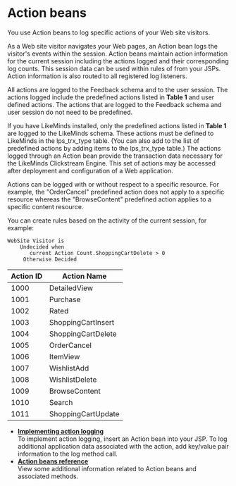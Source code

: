 # Action beans

You use Action beans to log specific actions of your Web site visitors.

As a Web site visitor navigates your Web pages, an Action bean logs the visitor's events within the session. Action beans maintain action information for the current session including the actions logged and their corresponding log counts. This session data can be used within rules of from your JSPs. Action information is also routed to all registered log listeners.

All actions are logged to the Feedback schema and to the user session. The actions logged include the predefined actions listed in **Table 1** and user defined actions. The actions that are logged to the Feedback schema and user session do not need to be predefined.

If you have LikeMinds installed, only the predefined actions listed in **Table 1** are logged to the LikeMinds schema. These actions must be defined to LikeMinds in the lps\_trx\_type table. \(You can also add to the list of predefined actions by adding items to the lps\_trx\_type table.\) The actions logged through an Action bean provide the transaction data necessary for the LikeMinds Clickstream Engine. This set of actions may be accessed after deployment and configuration of a Web application.

Actions can be logged with or without respect to a specific resource. For example, the "OrderCancel" predefined action does not apply to a specific resource whereas the "BrowseContent" predefined action applies to a specific content resource.

You can create rules based on the activity of the current session, for example:

```
WebSite Visitor is
    Undecided when
       current Action Count.ShoppingCartDelete > 0
     Otherwise Decided
```

|Action ID|Action Name|
|---------|-----------|
|1000|DetailedView|
|1001|Purchase|
|1002|Rated|
|1003|ShoppingCartInsert|
|1004|ShoppingCartDelete|
|1005|OrderCancel|
|1006|ItemView|
|1007|WishlistAdd|
|1008|WishlistDelete|
|1009|BrowseContent|
|1010|Search|
|1011|ShoppingCartUpdate|

-   **[Implementing action logging](pzn_implement_action_logging.md)**  
To implement action logging, insert an Action bean into your JSP. To log additional application data associated with the action, add key/value pair information to the log method call.
-   **[Action beans reference](pzn_action_beans_reference.md)**  
View some additional information related to Action beans and associated methods.



